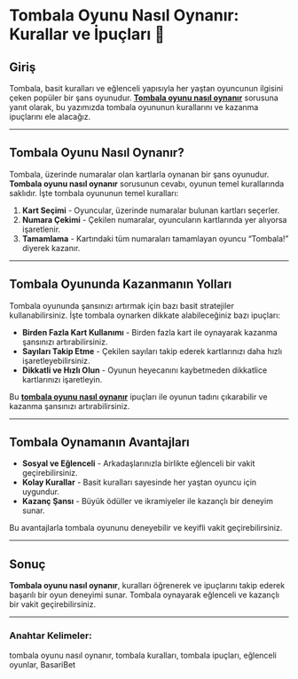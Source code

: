 # Tombala Oyunu Nasıl Oynanır: Kurallar ve İpuçları 🎉

## Giriş

Tombala, basit kuralları ve eğlenceli yapısıyla her yaştan oyuncunun ilgisini çeken popüler bir şans oyunudur. **[Tombala oyunu nasıl oynanır](https://casinotr.link/gWCRZ4)** sorusuna yanıt olarak, bu yazımızda tombala oyununun kurallarını ve kazanma ipuçlarını ele alacağız.

---

## Tombala Oyunu Nasıl Oynanır?

Tombala, üzerinde numaralar olan kartlarla oynanan bir şans oyunudur. **Tombala oyunu nasıl oynanır** sorusunun cevabı, oyunun temel kurallarında saklıdır. İşte tombala oyununun temel kuralları:

1. **Kart Seçimi** - Oyuncular, üzerinde numaralar bulunan kartları seçerler.
2. **Numara Çekimi** - Çekilen numaralar, oyuncuların kartlarında yer alıyorsa işaretlenir.
3. **Tamamlama** - Kartındaki tüm numaraları tamamlayan oyuncu “Tombala!” diyerek kazanır.

---

## Tombala Oyununda Kazanmanın Yolları

Tombala oyununda şansınızı artırmak için bazı basit stratejiler kullanabilirsiniz. İşte tombala oynarken dikkate alabileceğiniz bazı ipuçları:

- **Birden Fazla Kart Kullanımı** - Birden fazla kart ile oynayarak kazanma şansınızı artırabilirsiniz.
- **Sayıları Takip Etme** - Çekilen sayıları takip ederek kartlarınızı daha hızlı işaretleyebilirsiniz.
- **Dikkatli ve Hızlı Olun** - Oyunun heyecanını kaybetmeden dikkatlice kartlarınızı işaretleyin.

Bu **[tombala oyunu nasıl oynanır](https://casinotr.link/gWCRZ4)** ipuçları ile oyunun tadını çıkarabilir ve kazanma şansınızı artırabilirsiniz.

---

## Tombala Oynamanın Avantajları

- **Sosyal ve Eğlenceli** - Arkadaşlarınızla birlikte eğlenceli bir vakit geçirebilirsiniz.
- **Kolay Kurallar** - Basit kuralları sayesinde her yaştan oyuncu için uygundur.
- **Kazanç Şansı** - Büyük ödüller ve ikramiyeler ile kazançlı bir deneyim sunar.

Bu avantajlarla tombala oyununu deneyebilir ve keyifli vakit geçirebilirsiniz.

---

## Sonuç

**Tombala oyunu nasıl oynanır**, kuralları öğrenerek ve ipuçlarını takip ederek başarılı bir oyun deneyimi sunar. Tombala oynayarak eğlenceli ve kazançlı bir vakit geçirebilirsiniz.

---

### Anahtar Kelimeler:
tombala oyunu nasıl oynanır, tombala kuralları, tombala ipuçları, eğlenceli oyunlar, BasariBet
